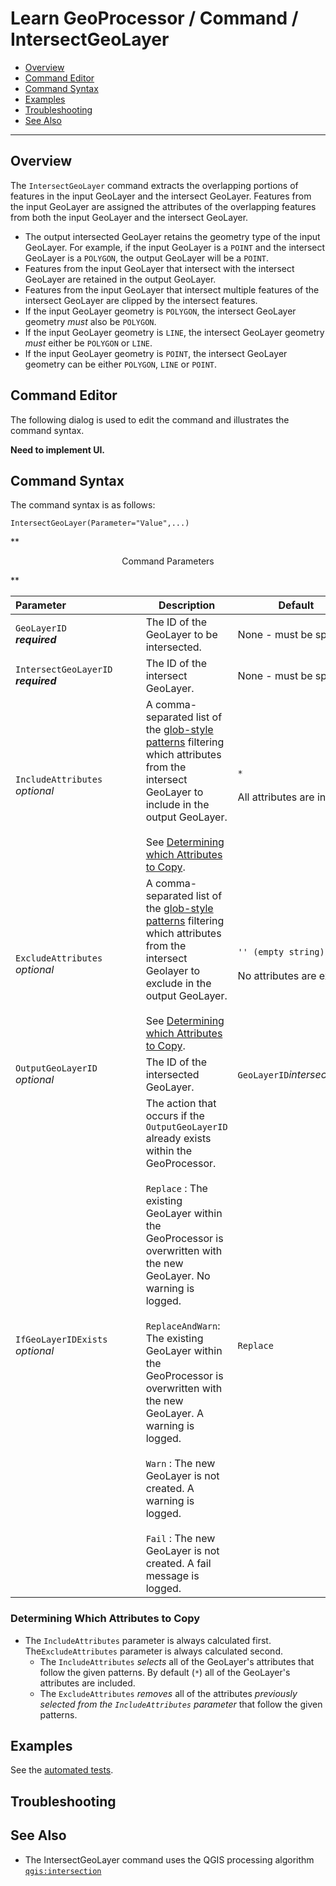 # Learn GeoProcessor / Command / IntersectGeoLayer #

* [Overview](#overview)
* [Command Editor](#command-editor)
* [Command Syntax](#command-syntax)
* [Examples](#examples)
* [Troubleshooting](#troubleshooting)
* [See Also](#see-also)

-------------------------

## Overview ##

The `IntersectGeoLayer` command extracts the overlapping portions of features in the input GeoLayer and the intersect GeoLayer. Features from the input GeoLayer are assigned the attributes of the overlapping features from both the input GeoLayer and the intersect GeoLayer. 

* The output intersected GeoLayer retains the geometry type of the input GeoLayer. For example, if the input GeoLayer is a `POINT` and the intersect GeoLayer is a `POLYGON`, the output GeoLayer will be a `POINT`. 
* Features from the input GeoLayer that intersect with the intersect GeoLayer are retained in the output GeoLayer.
* Features from the input GeoLayer that intersect multiple features of the intersect GeoLayer are clipped by the intersect features.
* If the input GeoLayer geometry is `POLYGON`, the intersect GeoLayer geometry *must* also be `POLYGON`.
* If the input GeoLayer geometry is `LINE`, the intersect GeoLayer geometry *must* either be `POLYGON` or `LINE`.
* If the input GeoLayer geometry is `POINT`, the intersect GeoLayer geometry can be either `POLYGON`, `LINE` or `POINT`.


## Command Editor ##

The following dialog is used to edit the command and illustrates the command syntax.

**Need to implement UI.**

## Command Syntax ##

The command syntax is as follows:

```text
IntersectGeoLayer(Parameter="Value",...)
```
**<p style="text-align: center;">
Command Parameters
</p>**

| **Parameter**&nbsp;&nbsp;&nbsp;&nbsp;&nbsp;&nbsp;&nbsp;&nbsp;&nbsp;&nbsp;&nbsp;&nbsp;&nbsp;&nbsp;&nbsp;&nbsp;&nbsp;&nbsp;&nbsp;&nbsp;&nbsp;&nbsp;&nbsp;&nbsp;&nbsp;&nbsp; | **Description** | **Default**&nbsp;&nbsp;&nbsp;&nbsp;&nbsp;&nbsp;&nbsp;&nbsp;&nbsp;&nbsp;&nbsp;&nbsp;&nbsp;&nbsp;&nbsp;&nbsp;&nbsp;&nbsp;&nbsp;&nbsp;&nbsp;&nbsp;&nbsp;&nbsp;&nbsp;&nbsp;&nbsp;&nbsp;&nbsp;&nbsp;&nbsp;&nbsp;&nbsp;&nbsp;&nbsp;&nbsp; |
| --------------|-----------------|----------------- |
|`GeoLayerID` <br>  **_required_**| The ID of the GeoLayer to be intersected.| None - must be specified. |
|`IntersectGeoLayerID`<br>  **_required_**| The ID of the intersect GeoLayer.| None - must be specified. |
| `IncludeAttributes` <br>*optional* |  A comma-separated list of the [glob-style patterns](https://en.wikipedia.org/wiki/Glob_(programming)) filtering which attributes from the intersect GeoLayer to include in the output GeoLayer. <br><br> See [Determining which Attributes to Copy](#determining-which-attributes-to-copy).|`*` <br><br> All attributes are included.|
| `ExcludeAttributes` <br>*optional* | A comma-separated list of the [glob-style patterns](https://en.wikipedia.org/wiki/Glob_(programming)) filtering which attributes from the intersect Geolayer to exclude in the output GeoLayer. <br><br> See [Determining which Attributes to Copy](#determining-which-attributes-to-copy).| `'' (empty string)` <br><br> No attributes are excluded. |  
|`OutputGeoLayerID`<br> *optional*|The ID of the intersected GeoLayer. | `GeoLayerID`_intersectedBy_`IntersectGeoLayerID` |
|`IfGeoLayerIDExists`<br> *optional*|The action that occurs if the `OutputGeoLayerID` already exists within the GeoProcessor. <br><br> `Replace` : The existing GeoLayer within the GeoProcessor is overwritten with the new GeoLayer. No warning is logged.<br><br> `ReplaceAndWarn`: The existing GeoLayer within the GeoProcessor is overwritten with the new GeoLayer. A warning is logged. <br><br> `Warn` : The new GeoLayer is not created. A warning is logged. <br><br> `Fail` : The new GeoLayer is not created. A fail message is logged. | `Replace` | 

### Determining Which Attributes to Copy

* The `IncludeAttributes` parameter is always calculated first. The`ExcludeAttributes` parameter is always calculated second. 
	* The `IncludeAttributes` *selects* all of the GeoLayer's attributes that follow the given patterns. By default (`*`) all of the GeoLayer's attributes are included. 
	* The `ExcludeAttributes` *removes* all of the attributes *previously selected from the `IncludeAttributes` parameter* that follow the given patterns. 


## Examples ##

See the [automated tests](https://github.com/OpenWaterFoundation/owf-app-geoprocessor-python-test/tree/master/test/commands/IntersectGeoLayer).


## Troubleshooting ##


## See Also ##

- The IntersectGeoLayer command uses the QGIS processing algorithm [`qgis:intersection`](
https://docs.qgis.org/2.18/en/docs/user_manual/processing_algs/qgis/vector_overlay_tools.html#intersection)

